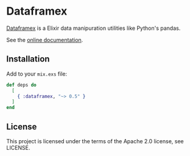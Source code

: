 # Dataframex

[Dataframex](https://hex.pm/packages/dataframex) is a Elixir data manipuration utilities like Python's pandas.

See the [online documentation](https://hexdocs.pm/dataframex).

## Installation

Add to your ```mix.exs``` file:

```elixir
def deps do
  [
    { :dataframex, "~> 0.5" }
  ]
end
```

## License
This project is licensed under the terms of the Apache 2.0 license, see LICENSE.
